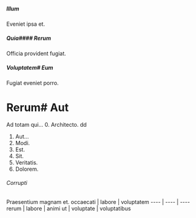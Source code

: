 ##### Illum
Eveniet ipsa et.
##### Quia#### Rerum
Officia provident fugiat.
##### Voluptatem# Eum
Fugiat eveniet porro.
# Rerum# Aut
Ad totam qui...
0. Architecto. dd
1. Aut...
2. Modi. 
3. Est. 
4. Sit. 
5. Veritatis. 
6. Dolorem. 
###### Corrupti
Praesentium magnam et.
occaecati | labore | voluptatem
---- | ---- | ----
rerum | labore | animi
ut | voluptate | voluptatibus